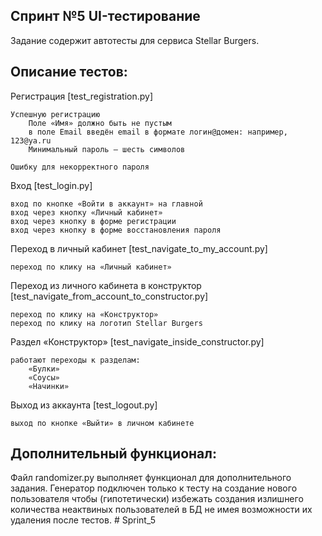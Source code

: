 ## Спринт №5 UI-тестирование

Задание содержит автотесты для сервиса Stellar Burgers.

## Описание тестов:

Регистрация [test_registration.py]

    Успешную регистрацию 
        Поле «Имя» должно быть не пустым 
        в поле Email введён email в формате логин@домен: например, 123@ya.ru 
        Минимальный пароль — шесть символов
    
    Ошибку для некорректного пароля

Вход [test_login.py]

    вход по кнопке «Войти в аккаунт» на главной
    вход через кнопку «Личный кабинет»
    вход через кнопку в форме регистрации
    вход через кнопку в форме восстановления пароля

Переход в личный кабинет [test_navigate_to_my_account.py]

    переход по клику на «Личный кабинет»

Переход из личного кабинета в конструктор [test_navigate_from_account_to_constructor.py]

    переход по клику на «Конструктор» 
    переход по клику на логотип Stellar Burgers

Раздел «Конструктор» [test_navigate_inside_constructor.py]

    работают переходы к разделам:
        «Булки»
        «Соусы»
        «Начинки»

Выход из аккаунта [test_logout.py]

    выход по кнопке «Выйти» в личном кабинете

## Дополнительный функционал:

Файл randomizer.py выполняет функционал для дополнительного задания.
Генератор подключен только к тесту на создание нового пользователя чтобы (гипотетически) избежать создания излишнего
количества неактвиных пользователей в БД не имея возможности их удаления после тестов.
#   S p r i n t _ 5  
 